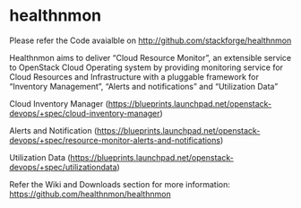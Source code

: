 healthnmon
==========
Please refer the Code avaialble on http://github.com/stackforge/healthnmon

Healthnmon aims to deliver “Cloud Resource Monitor”, an extensible service to OpenStack Cloud Operating system by providing monitoring service for Cloud Resources and Infrastructure with a pluggable framework for “Inventory Management”, “Alerts and notifications” and “Utilization Data” 

Cloud Inventory Manager (https://blueprints.launchpad.net/openstack-devops/+spec/cloud-inventory-manager)

Alerts and Notification (https://blueprints.launchpad.net/openstack-devops/+spec/resource-monitor-alerts-and-notifications)

Utilization Data (https://blueprints.launchpad.net/openstack-devops/+spec/utilizationdata)

Refer the Wiki and Downloads section for more information:  https://github.com/healthnmon/healthnmon

